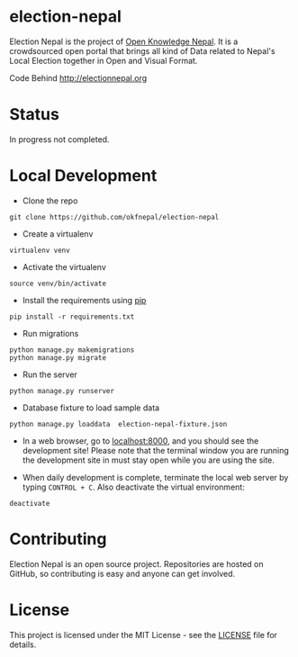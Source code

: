 # election-nepal
  Election Nepal is the project of  [Open Knowledge Nepal](https://np.okfn.org/). It  is a crowdsourced open portal that brings all kind of Data related to Nepal's Local Election together in Open and Visual Format. 

Code Behind http://electionnepal.org
  
# Status
In progress not completed. 

# Local Development
- Clone the repo
```
git clone https://github.com/okfnepal/election-nepal
```

- Create a virtualenv
```
virtualenv venv
```
- Activate the virtualenv
```
source venv/bin/activate
```
- Install the requirements using [pip](https://pip.pypa.io/en/stable/)
```
pip install -r requirements.txt
```
- Run migrations
```
python manage.py makemigrations
python manage.py migrate
```

- Run the server
```
python manage.py runserver
```

- Database fixture to load sample data 
```
python manage.py loaddata  election-nepal-fixture.json 
```

- In a web browser, go to [localhost:8000](http://localhost:8000/), and you should see the development site! Please note that the terminal window you are running the development site in must stay open while you are using the site.

- When daily development is complete, terminate the local web server by typing ```CONTROL + C```. Also deactivate the virtual environment:
```shell
deactivate
```

# Contributing
 Election Nepal is an open source project. Repositories are hosted on  GitHub, so contributing is  easy and anyone can get involved.

# License

This project is licensed under the MIT License - see the [LICENSE](LICENSE) file for details.
